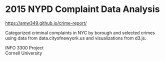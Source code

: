 # 2015 NYPD Complaint Data Analysis

https://amw349.github.io/crime-report/<br />

Categorized criminal complaints in NYC by borough and selected crimes using data from data.cityofnewyork.us and visualizations from d3.js.

INFO 3300 Project<br />
Cornell University

